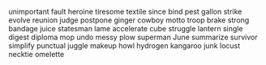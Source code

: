 unimportant
fault
heroine
tiresome
textile
since
bind
pest
gallon
strike
evolve
reunion
judge
postpone
ginger
cowboy
motto
troop
brake
strong
bandage
juice
statesman
lame
accelerate
cube
struggle
lantern
single
digest
diploma
mop
undo
messy
plow
superman
June
summarize
survivor
simplify
punctual
juggle
makeup
howl
hydrogen
kangaroo
junk
locust
necktie
omelette
